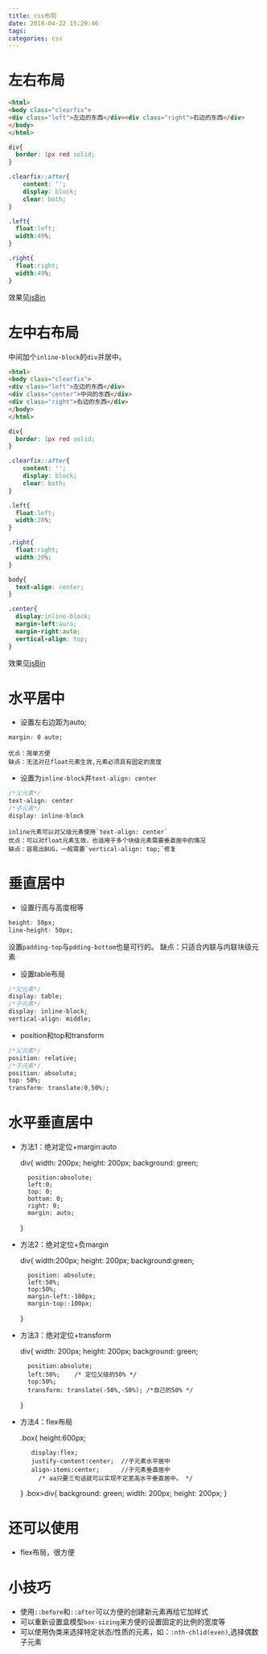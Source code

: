 ```yaml
---
title: css布局
date: 2018-04-22 15:29:46
tags:
categories: css
---
```

# 左右布局
``` html
<html>
<body class="clearfix">
<div class="left">左边的东西</div><div class="right">右边的东西</div>
</body>
</html>
```

``` css
div{
  border: 1px red solid;  
}

.clearfix::after{
    content: '';
    display: block;
    clear: both;
}

.left{
  float:left;
  width:49%;
}

.right{
  float:right;
  width:49%;
}
```

效果见[jsBin](http://js.jirengu.com/xilocahoru/1/watch?html,css,output)

# 左中右布局
中间加个`inline-block`的`div`并居中。
``` html
<html>
<body class="clearfix">
<div class="left">左边的东西</div>
<div class="center">中间的东西</div>
<div class="right">右边的东西</div>
</body>
</html>
```

``` css
div{
  border: 1px red solid;  
}

.clearfix::after{
    content: '';
    display: block;
    clear: both;
}

.left{
  float:left;
  width:20%;
}

.right{
  float:right;
  width:20%;
}

body{
  text-align: center;
}

.center{
  display:inline-block;
  margin-left:auro;
  margin-right:auto;
  vertical-align: top;
}
```

效果见[jsBin](http://js.jirengu.com/welotibebi/3/watch?html,css,output)

# 水平居中
* 设置左右边距为auto;
``` css
margin: 0 auto;
```
    优点：简单方便
    缺点：无法对已float元素生效,元素必须具有固定的宽度

* 设置为`inline-block`并`text-align: center`
``` css
/*父元素*/
text-align: center
/*子元素*/
display: inline-block
```
    inline元素可以对父级元素使用`text-align: center`
    优点：可以对float元素生效，也适用于多个块级元素需要垂直居中的情况
    缺点：容易出BUG，一般需要`vertical-align: top;`修复


# 垂直居中
* 设置行高与高度相等
``` css
height: 50px;
line-height: 50px;
```
设置`padding-top`与`pdding-bottom`也是可行的。
    缺点：只适合内联与内联块级元素

* 设置table布局
``` css
/*父元素*/
display: table;
/*子元素*/
display: inline-block;
vertical-align: middle;
```

* position和top和transform
``` css
/*父元素*/
position: relative;
/*子元素*/
position: absolute;
top: 50%;
transform: translate(0,50%);
```

# 水平垂直居中
* 方法1：绝对定位+margin:auto

    div{
        width: 200px;
        height: 200px;
        background: green;
        
        position:absolute;
        left:0;
        top: 0;
        bottom: 0;
        right: 0;
        margin: auto;
    }
* 方法2：绝对定位+负margin

    div{
        width:200px;
        height: 200px;
        background:green;
        
        position: absolute;
        left:50%;
        top:50%;
        margin-left:-100px;
        margin-top:-100px;
    }
* 方法3：绝对定位+transform

    div{
        width: 200px;
        height: 200px;
        background: green;
        
        position:absolute;
        left:50%;    /* 定位父级的50% */
        top:50%;
        transform: translate(-50%,-50%); /*自己的50% */
    }
* 方法4：flex布局

   .box{
         height:600px;  
         
         display:flex;
         justify-content:center;  //子元素水平居中
         align-items:center;      //子元素垂直居中
           /* aa只要三句话就可以实现不定宽高水平垂直居中。 */
    }
    .box>div{
        background: green;
        width: 200px;
        height: 200px;
    }

# 还可以使用
* flex布局，很方便

# 小技巧
* 使用`::before`和`::after`可以方便的创建新元素再给它加样式
* 可以重新设置盒模型`box-sizing`来方便的设置固定的比例的宽度等
* 可以使用伪类来选择特定状态/性质的元素，如：`:nth-chlid(even)`,选择偶数子元素
